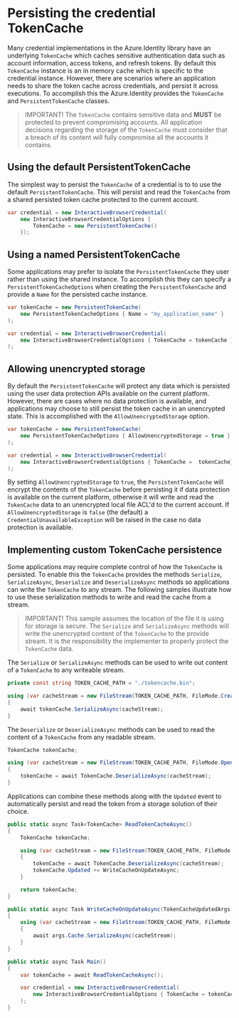 # Persisting the credential TokenCache

Many credential implementations in the Azure.Identity library have an underlying `TokenCache` which caches sensitive authentication data such as account information, access tokens, and refresh tokens. By default this `TokenCache` instance is an in memory cache which is specific to the credential instance. However, there are scenarios where an application needs to share the token cache across credentials, and persist it across executions. To accomplish this the Azure.Identity provides the `TokenCache` and `PersistentTokenCache` classes.

>IMPORTANT! The `TokenCache` contains sensitive data and **MUST** be protected to prevent compromising accounts. All application decisions regarding the storage of the `TokenCache` must consider that a breach of its content will fully compromise all the accounts it contains.

## Using the default PersistentTokenCache

The simplest way to persist the `TokenCache` of a credential is to to use the default `PersistentTokenCache`. This will persist and read the `TokenCache` from a shared persisted token cache protected to the current account.

```C# Snippet:Identity_TokenCache_PersistentDefault
var credential = new InteractiveBrowserCredential(
    new InteractiveBrowserCredentialOptions {
        TokenCache = new PersistentTokenCache()
    });
```

## Using a named PersistentTokenCache

Some applications may prefer to isolate the `PersistentTokenCache` they user rather than using the shared instance. To accomplish this they can specify a `PersistentTokenCacheOptions` when creating the `PersistentTokenCache` and provide a `Name` for the persisted cache instance.

```C# Snippet:Identity_TokenCache_PersistentNamed
var tokenCache = new PersistentTokenCache(
    new PersistentTokenCacheOptions { Name = "my_application_name" }
);

var credential = new InteractiveBrowserCredential(
    new InteractiveBrowserCredentialOptions { TokenCache = tokenCache }
);
```

## Allowing unencrypted storage

By default the `PersistentTokenCache` will protect any data which is persisted using the user data protection APIs available on the current platform. However, there are cases where no data protection is available, and applications may choose to still persist the token cache in an unencrypted state. This is accomplished with the `AllowUnencryptedStorage` option.

```C# Snippet:Identity_TokenCache_PersistentUnencrypted
var tokenCache = new PersistentTokenCache(
    new PersistentTokenCacheOptions { AllowUnencryptedStorage = true }
);

var credential = new InteractiveBrowserCredential(
    new InteractiveBrowserCredentialOptions { TokenCache =  tokenCache}
);
```

By setting `AllowUnencryptedStorage` to `true`, the `PersistentTokenCache` will encrypt the contents of the `TokenCache` before persisting it if data protection is available on the current platform, otherwise it will write and read the `TokenCache` data to an unencrypted local file ACL'd to the current account. If `AllowUnencryptedStorage` is `false` (the default) a `CredentialUnavailableException` will be raised in the case no data protection is available.

## Implementing custom TokenCache persistence

Some applications may require complete control of how the `TokenCache` is persisted. To enable this the `TokenCache` provides the methods `Serialize`, `SerializeAsync`, `Deserialize` and `DeserializeAsync` methods so applications can write the `TokenCache` to any stream. The following samples illustrate how to use these serialization methods to write and read the cache from a stream.

> IMPORTANT! This sample assumes the location of the file it is using for storage is secure. The `Serialize` and `SerializeAsync` methods will write the unencrypted content of the `TokenCache` to the provide stream. It is the responsibility the implementer to properly protect the `TokenCache` data.

The `Serialize` or `SerializeAsync` methods can be used to write out content of a `TokenCache` to any writeable stream.

```C# Snippet:Identity_TokenCache_CustomPersistence_Usage_TokenCachePath
private const string TOKEN_CACHE_PATH = "./tokencache.bin";
```

```C# Snippet:Identity_TokenCache_CustomPersistence_Write
using (var cacheStream = new FileStream(TOKEN_CACHE_PATH, FileMode.Create, FileAccess.Write))
{
    await tokenCache.SerializeAsync(cacheStream);
}
```

The `Deserialize` or `DeserializeAsync` methods can be used to read the content of a `TokenCache` from any readable stream.

```C# Snippet:Identity_TokenCache_CustomPersistence_Read
TokenCache tokenCache;

using (var cacheStream = new FileStream(TOKEN_CACHE_PATH, FileMode.OpenOrCreate, FileAccess.Read))
{
    tokenCache = await TokenCache.DeserializeAsync(cacheStream);
}
```

Applications can combine these methods along with the `Updated` event to automatically persist and read the token from a storage solution of their choice.

```C# Snippet:Identity_TokenCache_CustomPersistence_Usage
public static async Task<TokenCache> ReadTokenCacheAsync()
{
    TokenCache tokenCache;

    using (var cacheStream = new FileStream(TOKEN_CACHE_PATH, FileMode.OpenOrCreate, FileAccess.Read))
    {
        tokenCache = await TokenCache.DeserializeAsync(cacheStream);
        tokenCache.Updated += WriteCacheOnUpdateAsync;
    }

    return tokenCache;
}

public static async Task WriteCacheOnUpdateAsync(TokenCacheUpdatedArgs args)
{
    using (var cacheStream = new FileStream(TOKEN_CACHE_PATH, FileMode.Create, FileAccess.Write))
    {
        await args.Cache.SerializeAsync(cacheStream);
    }
}

public static async Task Main()
{
    var tokenCache = await ReadTokenCacheAsync();

    var credential = new InteractiveBrowserCredential(
        new InteractiveBrowserCredentialOptions { TokenCache = tokenCache }
    );
}
```
